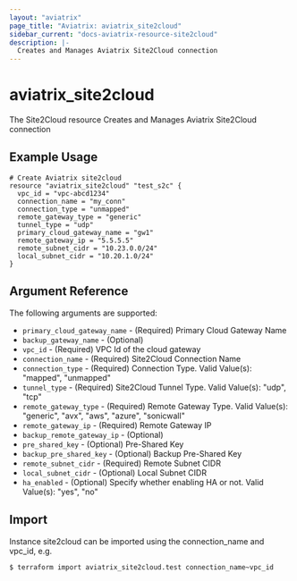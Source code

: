 ```yaml
---
layout: "aviatrix"
page_title: "Aviatrix: aviatrix_site2cloud"
sidebar_current: "docs-aviatrix-resource-site2cloud"
description: |-
  Creates and Manages Aviatrix Site2Cloud connection
---
```


# aviatrix_site2cloud

The Site2Cloud resource Creates and Manages Aviatrix Site2Cloud connection

## Example Usage

```hcl
# Create Aviatrix site2cloud
resource "aviatrix_site2cloud" "test_s2c" {
  vpc_id = "vpc-abcd1234"
  connection_name = "my_conn"
  connection_type = "unmapped"
  remote_gateway_type = "generic"
  tunnel_type = "udp"
  primary_cloud_gateway_name = "gw1"
  remote_gateway_ip = "5.5.5.5"
  remote_subnet_cidr = "10.23.0.0/24"
  local_subnet_cidr = "10.20.1.0/24"
}
```

## Argument Reference

The following arguments are supported:

* `primary_cloud_gateway_name` - (Required) Primary Cloud Gateway Name
* `backup_gateway_name` - (Optional)
* `vpc_id` - (Required) VPC Id of the cloud gateway
* `connection_name` - (Required) Site2Cloud Connection Name
* `connection_type` - (Required) Connection Type. Valid Value(s): "mapped", "unmapped"
* `tunnel_type` - (Required) Site2Cloud Tunnel Type. Valid Value(s): "udp", "tcp"
* `remote_gateway_type` - (Required) Remote Gateway Type. Valid Value(s): "generic", "avx", "aws", "azure", "sonicwall"
* `remote_gateway_ip` - (Required) Remote Gateway IP
* `backup_remote_gateway_ip` - (Optional)
* `pre_shared_key` - (Optional) Pre-Shared Key
* `backup_pre_shared_key` - (Optional) Backup Pre-Shared Key
* `remote_subnet_cidr` - (Required) Remote Subnet CIDR
* `local_subnet_cidr` - (Optional) Local Subnet CIDR
* `ha_enabled` - (Optional) Specify whether enabling HA or not. Valid Value(s): "yes", "no"

## Import

Instance site2cloud can be imported using the connection_name and vpc_id, e.g.

```hcl
$ terraform import aviatrix_site2cloud.test connection_name~vpc_id
```